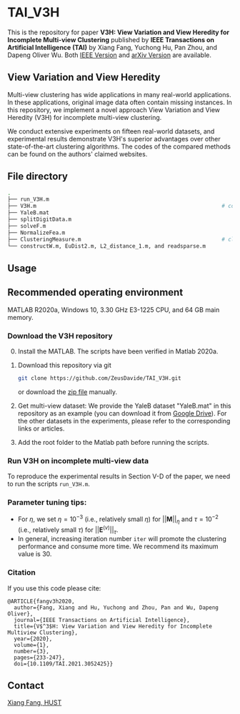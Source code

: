 # TAI_V3H

This is the repository for paper **V3H: View Variation and View Heredity for Incomplete Multi-view Clustering** published by **IEEE Transactions on Artificial Intelligence (TAI)**  by Xiang Fang, Yuchong Hu, Pan Zhou, and Dapeng Oliver Wu. Both [IEEE Version](https://ieeexplore.ieee.org/document/9327500) and [arXiv Version](https://arxiv.org/abs/2011.11194) are available.
 
## View Variation and View Heredity

Multi-view clustering has wide applications in many real-world applications. In these applications, original image data often contain missing instances. In this repository, we implement a novel approach  View Variation and View Heredity (V3H) for incomplete multi-view clustering. 

We conduct extensive experiments on fifteen real-world datasets, and experimental results demonstrate V3H's superior advantages over other state-of-the-art clustering algorithms.
The codes of the compared methods can be found on the authors'  claimed websites.


## File directory

```bash
.
├── run_V3H.m				                                               # DEMO file of V3H
├── V3H.m				                                           # core function of V3H
├── YaleB.mat				                                             # data mat files
├── splitDigitData.m			                                       # construction of incomplete multi-view data
├── solveF.m				                                               # the initialization of F
├── NormalizeFea.m				                                       # regularization of data
├── ClusteringMeasure.m		                                       # clustering performance
└── constructW.m, EuDist2.m, L2_distance_1.m, and readsparse.m			 # intermediate functions 
```

## Usage

## Recommended operating environment

MATLAB R2020a, Windows 10, 3.30 GHz E3-1225 CPU, and 64 GB main memory.

### Download the V3H repository

0. Install the MATLAB. The scripts have been verified in Matlab 2020a.

1. Download this repository via git
    ```bash
    git clone https://github.com/ZeusDavide/TAI_V3H.git
    ```
    or download the [zip file](https://github.com/ZeusDavide/TAI_V3H/archive/master.zip) manually.
    
2. Get multi-view dataset: 
We provide the YaleB dataset "YaleB.mat" in this repository as an example (you can download it from [Google Drive](https://drive.google.com/file/d/1q9wMrKqXRJnbQAoMq0aG4tzZ4o7I5uzv/view)). For the other datasets in the experiments, please refer to the corresponding links or articles.

3. Add the root folder to the Matlab path before running the scripts.

### Run V3H on incomplete multi-view data

To reproduce the experimental results in Section V-D of the paper, we need to run the scripts `run_V3H.m`.   


### Parameter tuning tips:

- For $\eta$, we set $\eta=10^{-3}$ (i.e., relatively small $\eta$) for $||\bm{M}||_{\eta}$ and $\tau=10^{-2}$ (i.e., relatively small $\tau$) for $||\bm{E}^{(v)}||_{\tau}$.
- In general, increasing iteration number `iter` will promote the clustering performance and consume more time. We recommend its maximum value is 30.

### Citation
If you use this code please cite:

```
@ARTICLE{fangv3h2020,
  author={Fang, Xiang and Hu, Yuchong and Zhou, Pan and Wu, Dapeng Oliver},
  journal={IEEE Transactions on Artificial Intelligence}, 
  title={V$^3$H: View Variation and View Heredity for Incomplete Multiview Clustering}, 
  year={2020},
  volume={1},
  number={3},
  pages={233-247},
  doi={10.1109/TAI.2021.3052425}}
```

## Contact

[Xiang Fang, HUST](xfang9508@gmail.com)
